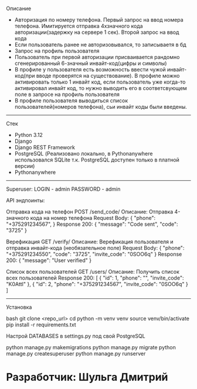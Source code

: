 Описание

-	Авторизация по номеру телефона. Первый запрос на ввод номера телефона. Имитируется отправка 4хзначного кода авторизации(задержку на сервере 1 сек). Второй запрос на ввод кода 
-	Если пользователь ранее не авторизовывался, то записываетя в бд 
-	Запрос на профиль пользователя
-	Пользователь при первой авторизации присваивается рандомно сгенерированный 6-значный инвайт-код(цифры и символы)
-	В профиле у пользователя есть возможность ввести чужой инвайт-код(при вводе проверятся на существование). В профиле можно активировать только 1 инвайт код, если пользователь уже когда-то активировал инвайт код, то нужно выводить его в соответсвующем поле в запросе на профиль пользователя
-	В профиле пользователя выводиться список пользователей(номеров телефона), сьи инвайт коды были введены.

---
Стек

- Python 3.12
- Django
- Django REST Framework
- PostgreSQL (Реализовано локально, в Pythonanywhere использовался SQLite т.к. PostgreSQL доступен только в платной версии)
- Pythonanywhere
---
Superuser:
LOGIN - admin
PASSWORD - admin

API эндпоинты:

Отправка кода на телефон
POST /send_code/
Описание: Отправка 4-значного кода на номер телефона
Request Body:
{
  "phone": "+375291234567",
}
Response 200:
{
    "message": "Code sent",
    "code": "3725"
}

Верефикация 
GET /verify/
Описание: Верефикация пользователя и отправка инвайт-кода (необязательное поле)
Request Body:
{
  "phone": "+375291234550",
  "code": "3725",
  "invite_code": "0SOO6q"
}
Response 200:
{
    "message": "User verified"
}

Список всех пользователей
GET /users/
Описание: Получить список всех пользователей
Response 200:
[
    {
        "id": 1,
        "phone": "",
        "invite_code": "K0AttI"
    },
    {
        "id": 2,
        "phone": "+375291234567",
        "invite_code": "0SOO6q"
    }
]

---

Установка

bash
git clone <repo_url>
cd <project>
python -m venv venv
source venv/bin/activate
pip install -r requirements.txt

Настрой DATABASES в settings.py под свой PostgreSQL

python manage.py makemigrations
python manage.py migrate
python manage.py createsuperuser
python manage.py runserver

# Разработчик: Шульга Дмитрий
